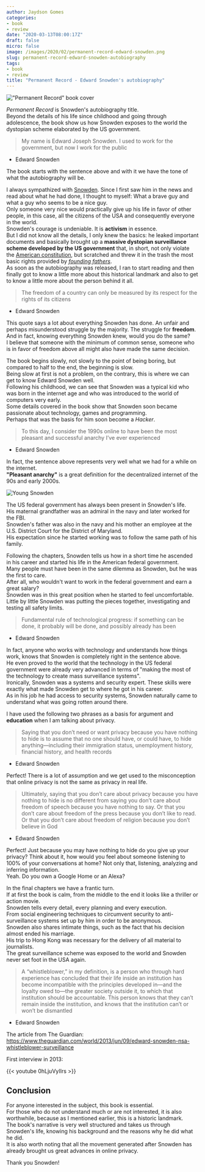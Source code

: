 ```yaml
---
author: Jaydson Gomes
categories:
- book
- review
date: "2020-03-13T08:00:17Z"
draft: false
micro: false
image: /images/2020/02/permanent-record-edward-snowden.png
slug: permanent-record-edward-snowden-autobiography
tags:
- book
- review
title: "Permanent Record - Edward Snowden's autobiography"
---
```

!["Permanent Record" book cover](/images/2020/02/permanent-record-edward-snowden.png)  

_Permanent Record_ is Snowden's autobiography title.  
Beyond the details of his life since childhood and going through adolescence, the book show us how Snowden exposes to the world the dystopian scheme elaborated by the US government.  

> My name is Edward Joseph Snowden. I used to work for the government, but now I work for the public    
- Edward Snowden 

The book starts with the sentence above and with it we have the tone of what the autobiography will be.  

I always sympathized with [Snowden](https://en.wikipedia.org/wiki/Edward_Snowden). Since I first saw him in the news and read about what he had done, I thought to myself: What a brave guy and what a guy who seems to be a nice guy.  
Only someone very nice would practically give up his life in favor of other people, in this case, all the citizens of the USA and consequently everyone in the world.   
Snowden's courage is undeniable. It is __activism__ in essence.  
But I did not know all the details, I only knew the basics: he leaked important documents and basically brought up a __massive dystopian surveillance scheme developed by the US government__ that, in short, not only violate the [American constitution](https://en.wikipedia.org/wiki/United_States_Constitution), but scratched and threw it in the trash the most basic rights provided by [_founding fathers_](https://en.wikipedia.org/wiki/Founding_Fathers_of_the_United_States).  
As soon as the autobiography was released, I ran to start reading and then finally got to know a little more about this historical landmark and also to get to know a little more about the person behind it all.  

> The freedom of a country can only be measured by its respect for the rights of its citizens  
- Edward Snowden

This quote says a lot about everything Snowden has done. An unfair and perhaps misunderstood struggle by the majority. The struggle for __freedom__.  
And in fact, knowing everything Snowden knew, would you do the same?  
I believe that someone with the minimum of common sense, someone who is in favor of freedom above all might also have made the same decision.  

The book begins slowly, not slowly to the point of being boring, but compared to half to the end, the beginning is slow.  
Being slow at first is not a problem, on the contrary, this is where we can get to know Edward Snowden well.  
Following his childhood, we can see that Snowden was a typical kid who was born in the internet age and who was introduced to the world of computers very early.  
Some details covered in the book show that Snowden soon became passionate about technology, games and programming.  
Perhaps that was the basis for him soon become a _Hacker_.  

> To this day, I consider the 1990s online to have been the most pleasant and successful anarchy I’ve ever experienced  
- Edward Snowden  

In fact, the sentence above represents very well what we had for a while on the internet.  
__"Pleasant anarchy"__ is a great definition for the decentralized internet of the 90s and early 2000s.  

![Young Snowden](/images/2020/02/edward-snowden-young.jpg)  

The US federal government has always been present in Snowden's life.  
His maternal grandfather was an admiral in the navy and later worked for the FBI.  
Snowden's father was also in the navy and his mother an employee at the U.S. District Court for the District of Maryland.  
His expectation since he started working was to follow the same path of his family.  

Following the chapters, Snowden tells us how in a short time he ascended in his career and started his life in the American federal government.  
Many people must have been in the same dilemma as Snowden, but he was the first to care.  
After all, who wouldn't want to work in the federal government and earn a great salary?  
Snowden was in this great position when he started to feel uncomfortable.  
Little by little Snowden was putting the pieces together, investigating and testing all safety limits.  

> Fundamental rule of technological progress: if something can be done, it probably will be done, and possibly already has been  
- Edward Snowden 

In fact, anyone who works with technology and understands how things work, knows that Snowden is completely right in the sentence above.  
He even proved to the world that the technology in the US federal government were already very advanced in terms of "making the most of the technology to create mass surveillance systems".  
Ironically, Snowden was a systems and security expert. These skills were exactly what made Snowden get to where he got in his career.  
As in his job he had access to security systems, Snowden naturally came to understand what was going rotten around there.  

I have used the following two phrases as a basis for argument and __education__ when I am talking about privacy.  

> Saying that you don’t need or want privacy because you have nothing to hide is to assume that no one should have, or could have, to hide anything—including their immigration status, unemployment history, financial history, and health records    
- Edward Snowden  

Perfect! There is a lot of assumption and we get used to the misconception that online privacy is not the same as privacy in real life.  

> Ultimately, saying that you don’t care about privacy because you have nothing to hide is no different from saying you don’t care about freedom of speech because you have nothing to say. Or that you don’t care about freedom of the press because you don’t like to read. Or that you don’t care about freedom of religion because you don’t believe in God  
- Edward Snowden

Perfect! Just because you may have nothing to hide do you give up your privacy? Think about it, how would you feel about someone listening to 100% of your conversations at home? Not only that, listening, analyzing and inferring information.  
Yeah. Do you own a Google Home or an Alexa?    

In the final chapters we have a frantic turn.  
If at first the book is calm, from the middle to the end it looks like a thriller or action movie.  
Snowden tells every detail, every planning and every execution.  
From social engineering techniques to circumvent security to anti-surveillance systems set up by him in order to be anonymous.  
Snowden also shares intimate things, such as the fact that his decision almost ended his marriage.  
His trip to Hong Kong was necessary for the delivery of all material to journalists.  
The great surveillance scheme was exposed to the world and Snowden never set foot in the USA again.  

> A “whistleblower,” in my definition, is a person who through hard experience has concluded that their life inside an institution has become incompatible with the principles developed in—and the loyalty owed to—the greater society outside it, to which that institution should be accountable. This person knows that they can’t remain inside the institution, and knows that the institution can’t or won’t be dismantled  
- Edward Snowden 

The article from The Guardian: https://www.theguardian.com/world/2013/jun/09/edward-snowden-nsa-whistleblower-surveillance  

First interview in 2013:  

{{< youtube 0hLjuVyIIrs >}}  

## Conclusion
For anyone interested in the subject, this book is essential.  
For those who do not understand much or are not interested, it is also worthwhile, because as I mentioned earlier, this is a historic landmark.  
The book's narrative is very well structured and takes us through Snowden's life, knowing his background and the reasons why he did what he did.  
It is also worth noting that all the movement generated after Snowden has already brought us great advances in online privacy.  

Thank you Snowden!  
